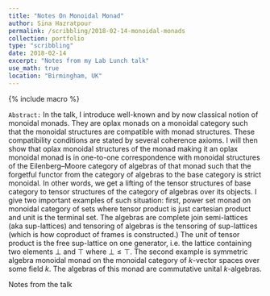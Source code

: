 ```yaml
---
title: "Notes On Monoidal Monad"
author: Sina Hazratpour
permalink: /scribbling/2018-02-14-monoidal-monads
collection: portfolio
type: "scribbling"
date: 2018-02-14
excerpt: "Notes from my Lab Lunch talk"
use_math: true
location: "Birmingham, UK"
---
```


{% include macro %}

`Abstract:`
In the talk, I introduce well-known and by now classical notion of monoidal monads. They are oplax monads on a monoidal category such that the monoidal structures are compatible with monad structures. These compatibility conditions are stated by several coherence axioms. I will then show that oplax monoidal structures of the monad making it an oplax monoidal monad is in one-to-one correspondence with monoidal structures of the Eilenberg–Moore category of algebras of that monad such that the forgetful functor from the category of algebras to the base category is strict monoidal. In other words, we get a lifting of the tensor structures of base category to tensor structures of the category of algebras over its objects. I give two important examples of such situation: first, power set monad on monoidal category of sets where tensor product is just cartesian product and unit is the terminal set. The algebras are complete join semi-lattices (aka sup-lattices) and tensoring of algebras is the tensoring of sup-lattices (which is how coproduct of frames is constructed.) The unit of tensor product is the free sup-lattice on one generator, i.e. the lattice containing two elements $\bot$ and $\top$ where $\bot \leq \top$.
The second example is symmetric algebra monoidal monad on the monoidal category of $k$-vector spaces over some field $k$. The algebras of this monad are commutative unital $k$-algebras.  

Notes from the talk <a href="/files/CT/monoidal monad.pdf" target="_blank"> <i class="fa fa-file-pdf-o" aria-hidden="true"></i> </a>


